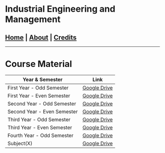 # Industrial Engineering and Management

## [Home](index.md) | [About](about.md) | [Credits](credits.md)

---

# Course Material

| Year & Semester             | Link                                                                                                 |
| --------------------------- | ---------------------------------------------------------------------------------------------------- |
| First Year - Odd Semester   | [Google Drive](https://drive.google.com/drive/folders/1xmFdnkJTJHFkkGOTtaeryoPWO9Ma1_wy?usp=sharing) |
| First Year - Even Semester  | [Google Drive](https://drive.google.com/drive/folders/178isC1niD1hPZbR0__ORgCAawr3bu_pY?usp=sharing) |
| Second Year - Odd Semester  | [Google Drive](https://drive.google.com/drive/folders/1RwH1pcTJnGciwPV_zGpyd2g6R-PsHSzj?usp=sharing) |
| Second Year - Even Semester | [Google Drive](https://drive.google.com/drive/folders/1__2xt6q7qJVVNV7u9-q4bNWFxrZuBT_x?usp=sharing) |
| Third Year - Odd Semester   | [Google Drive](https://drive.google.com/drive/folders/1nvwrrb5vPE37ZiJJYf-UoVBe89jl-bqC?usp=sharing) |
| Third Year - Even Semester  | [Google Drive](https://drive.google.com/drive/folders/1TFmm-3jffUsY6Tc6JKNc_01PlZcO6zOk?usp=sharing) |
| Fourth Year - Odd Semester  | [Google Drive](https://drive.google.com/drive/folders/1oSYECuAJqaJ39vOzgO7plP7a2jeVNLIf?usp=sharing) |
| Subject(X)                  | [Google Drive](https://drive.google.com/drive/folders/1XooyobufFwZngsD6ls9T71yk25M17Vpr?usp=sharing) |
